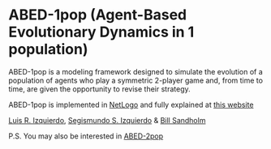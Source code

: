 # ABED-1pop (Agent-Based Evolutionary Dynamics in 1 population)
ABED-1pop is a modeling framework designed to simulate the evolution of a population of agents who play a symmetric 2-player game and, from time to time, are given the opportunity to revise their strategy.

ABED-1pop is implemented in [NetLogo](http://ccl.northwestern.edu/netlogo/) and fully explained at [this website](https://luis-r-izquierdo.github.io/abed-1pop/)

[Luis R. Izquierdo](http://luis.izqui.org), [Segismundo S. Izquierdo](http://segis.izqui.org) & [Bill Sandholm](http://www.ssc.wisc.edu/~whs/)

P.S. You may also be interested in [ABED-2pop](https://luis-r-izquierdo.github.io/abed-2pop/)
